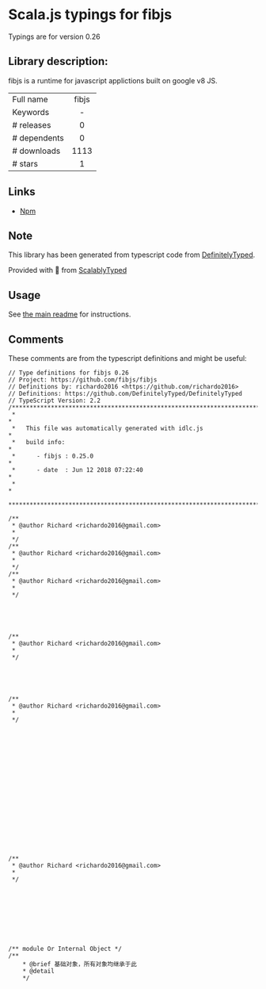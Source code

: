 
# Scala.js typings for fibjs

Typings are for version 0.26

## Library description:
fibjs is a runtime for javascript applictions built on google v8 JS.

|                    |                 |
| ------------------ | :-------------: |
| Full name          | fibjs |
| Keywords           | - |
| # releases         | 0 |
| # dependents       | 0 |
| # downloads        | 1113 |
| # stars            | 1 |

## Links
- [Npm](https://www.npmjs.com/package/fibjs)
    


## Note
This library has been generated from typescript code from [DefinitelyTyped](https://definitelytyped.org).

Provided with :purple_heart: from [ScalablyTyped](https://github.com/oyvindberg/ScalablyTyped)

## Usage
See [the main readme](../../readme.md) for instructions.

## Comments

These comments are from the typescript definitions and might be useful:
```
// Type definitions for fibjs 0.26
// Project: https://github.com/fibjs/fibjs
// Definitions by: richardo2016 <https://github.com/richardo2016>
// Definitions: https://github.com/DefinitelyTyped/DefinitelyTyped
// TypeScript Version: 2.2
/***************************************************************************
 *                                                                         *
 *   This file was automatically generated with idlc.js                    *
 *	 build info: 								   						   *
 *   	- fibjs	: 0.25.0                                                   *
 *   	- date	: Jun 12 2018 07:22:40                                     *
 *                                                                         *
 ***************************************************************************/

/** 
 * @author Richard <richardo2016@gmail.com>
 *
 */
/**
 * @author Richard <richardo2016@gmail.com>
 *
 */
/** 
 * @author Richard <richardo2016@gmail.com>
 *
 */





/**
 * @author Richard <richardo2016@gmail.com>
 *
 */





/**
 * @author Richard <richardo2016@gmail.com>
 *
 */



















/** 
 * @author Richard <richardo2016@gmail.com>
 *
 */









/** module Or Internal Object */
/**
	* @brief 基础对象，所有对象均继承于此
	* @detail 
	*/


```

